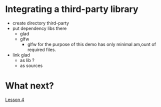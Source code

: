 # Integrating a third-party library

- create directory third-party
- put dependency libs there
  - glad
  - glfw
    - glfw for the purpose of this demo has only minimal am,ount of required files. 
- link glad 
  - as lib ?
  - as sources
    
  


# What next?

[Lesson 4](../lesson-04/readme.md)
